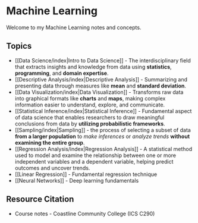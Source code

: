 # Machine Learning

Welcome to my Machine Learning notes and concepts.

## Topics
- [[Data Science/index|Intro to Data Science]] - The interdisciplinary field that extracts insights and knowledge from data using **statistics**, **programming**, and **domain expertise**.
- [[Descriptive Analysis/index|Descriptive Analysis]] - Summarizing and presenting data through measures like **mean** and **standard deviation**.
- [[Data Visualization/index|Data Visualization]] - Transforms raw data into graphical formats like **charts** and **maps**, making complex information easier to understand, explore, and communicate.
- [[Statistical Inference/index|Statistical Inference]] - Fundamental aspect of data science that enables researchers to draw meaningful conclusions from data by **utilizing probabilistic frameworks**.
- [[Sampling/index|Sampling]] - the process of selecting a subset of data **from a larger population** to *make inferences* or *analyze trends* **without examining the entire group**.
- [[Regression Analysis/index|Regression Analysis]] - A statistical method used to model and examine the relationship between one or more independent variables and a dependent variable, helping predict outcomes and uncover trends.
- [[Linear Regression]] - Fundamental regression technique
- [[Neural Networks]] - Deep learning fundamentals

## Resource Citation

- Course notes - Coastline Community College (ICS C290)

